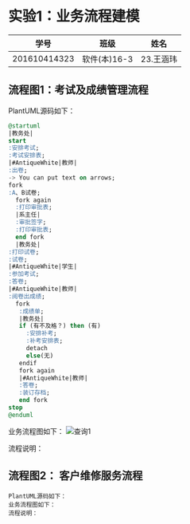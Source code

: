 实验1：业务流程建模
=======
    
学号|班级|姓名
:-:|:-:|:-:
201610414323|软件(本)16-3|23.王涵玮

流程图1：考试及成绩管理流程
---------
PlantUML源码如下：
~~~sql  
@startuml
|教务处|
start
:安排考试;
:考试安排表;
|#AntiqueWhite|教师|
:出卷;
-> You can put text on arrows;
fork
:A、B试卷;
  fork again
  :打印审批表;
  |系主任|
  :审批签字;
  :打印审批表;
  end fork
  |教务处|
:打印试卷;
:试卷;
|#AntiqueWhite|学生|
:参加考试;
:答卷;
|#AntiqueWhite|教师|
:阅卷出成绩;
  fork
   :成绩单;
   |教务处|
   if (有不及格？) then (有)
     :安排补考;
     :补考安排表;
     detach
     else(无)
   endif
   fork again
   |#AntiqueWhite|教师|
   :答卷;
   :装订存档;
   end fork
stop
@enduml
~~~

业务流程图如下：
![查询1](https://github.com/WangHanWei19971211/is_analysis/blob/master/test1/UML-p107-6.1.png)
    
流程说明：


流程图2： 客户维修服务流程
-----------
    PlantUML源码如下：
    业务流程图如下：
    流程说明：
